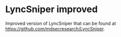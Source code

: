 LyncSniper improved
============

Improved version of LyncSniper that can be found at https://github.com/mdsecresearch/LyncSniper.


